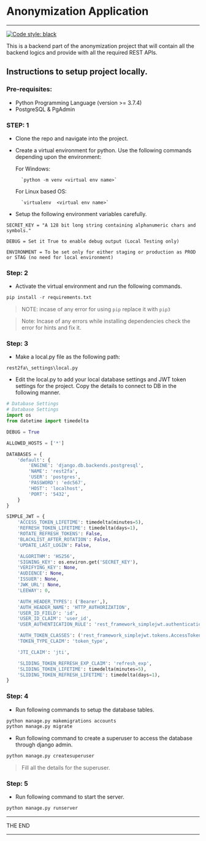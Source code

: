 # Anonymization Application
---------------------------------------------------------
[![Code style: black](https://img.shields.io/badge/code%20style-black-000000.svg)](https://github.com/psf/black)

This is a backend part of the anonymization project that will contain all the backend logics and provide with all the required REST APIs.

## Instructions to setup project locally.

### Pre-requisites:
- Python Programming Language (version >= 3.7.4)
- PostgreSQL & PgAdmin

### STEP: 1
- Clone the repo and navigate into the project.
- Create a virtual environment for python. Use the following commands depending upon the environment:

    For Windows:    

        `python -m venv <virtual env name>`

    For Linux based OS:

        `virtualenv  <virtual env name>`

- Setup the following environment variables carefully.
```
SECRET_KEY = "A 128 bit long string containing alphanumeric chars and symbols."

DEBUG = Set it True to enable debug output (Local Testing only)

ENVIRONMENT = To be set only for either staging or production as PROD or STAG (no need for local environment)
```


### Step: 2
- Activate the virtual environment and run the following commands.

```python
pip install -r requirements.txt
```

> NOTE: incase of any error for using `pip` replace it with `pip3`

> Note: Incase of any errors while installing dependencies check the error for hints and fix it.

### Step: 3
- Make a local.py file as the following path: 

`rest2fa\_settings\local.py`

- Edit the local.py to add your local database settings and JWT token settings for the project. Copy the details to connect to DB in the following manner.

```python
# Database Settings
# Database Settings
import os
from datetime import timedelta

DEBUG = True

ALLOWED_HOSTS = ['*']

DATABASES = {
    'default': {
        'ENGINE': 'django.db.backends.postgresql',
        'NAME': 'rest2fa',
        'USER': 'postgres',
        'PASSWORD': 'edc567',
        'HOST': 'localhost',
        'PORT': '5432',
    }
}

SIMPLE_JWT = {
    'ACCESS_TOKEN_LIFETIME': timedelta(minutes=5),
    'REFRESH_TOKEN_LIFETIME': timedelta(days=1),
    'ROTATE_REFRESH_TOKENS': False,
    'BLACKLIST_AFTER_ROTATION': False,
    'UPDATE_LAST_LOGIN': False,

    'ALGORITHM': 'HS256',
    'SIGNING_KEY': os.environ.get('SECRET_KEY'),
    'VERIFYING_KEY': None,
    'AUDIENCE': None,
    'ISSUER': None,
    'JWK_URL': None,
    'LEEWAY': 0,

    'AUTH_HEADER_TYPES': ('Bearer',),
    'AUTH_HEADER_NAME': 'HTTP_AUTHORIZATION',
    'USER_ID_FIELD': 'id',
    'USER_ID_CLAIM': 'user_id',
    'USER_AUTHENTICATION_RULE': 'rest_framework_simplejwt.authentication.default_user_authentication_rule',

    'AUTH_TOKEN_CLASSES': ('rest_framework_simplejwt.tokens.AccessToken',),
    'TOKEN_TYPE_CLAIM': 'token_type',

    'JTI_CLAIM': 'jti',

    'SLIDING_TOKEN_REFRESH_EXP_CLAIM': 'refresh_exp',
    'SLIDING_TOKEN_LIFETIME': timedelta(minutes=5),
    'SLIDING_TOKEN_REFRESH_LIFETIME': timedelta(days=1),
}
```

### Step: 4
- Run following commands to setup the database tables.
```python
python manage.py makemigrations accounts
python manage.py migrate
```

- Run following command to create a superuser to access the database through django admin.
```python
python manage.py createsuperuser
```
> Fill all the details for the superuser.

### Step: 5
- Run following command to start the server.
```python
python manage.py runserver
```

----------------------------------------------------------------

<span style="text-align: center;"> THE END </span>

-----------------------------------------------------------------------------------